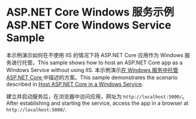 # <a name="aspnet-core-windows-service-sample"></a><span data-ttu-id="3b333-101">ASP.NET Core Windows 服务示例</span><span class="sxs-lookup"><span data-stu-id="3b333-101">ASP.NET Core Windows Service Sample</span></span>

<span data-ttu-id="3b333-102">本示例演示如何在不使用 IIS 的情况下将 ASP.NET Core 应用作为 Windows 服务进行托管。</span><span class="sxs-lookup"><span data-stu-id="3b333-102">This sample shows how to host an ASP.NET Core app as a Windows Service without using IIS.</span></span> <span data-ttu-id="3b333-103">本示例演示[在 Windows 服务中托管 ASP.NET Core ](https://docs.microsoft.com/aspnet/core/host-and-deploy/windows-service)中描述的方案。</span><span class="sxs-lookup"><span data-stu-id="3b333-103">This sample demonstrates the scenario described in [Host ASP.NET Core in a Windows Service](https://docs.microsoft.com/aspnet/core/host-and-deploy/windows-service).</span></span>

<span data-ttu-id="3b333-104">建立并启动服务后，在浏览器中访问应用，网址为 `http://localhost:5000/`。</span><span class="sxs-lookup"><span data-stu-id="3b333-104">After establishing and starting the service, access the app in a browser at `http://localhost:5000/`.</span></span>
